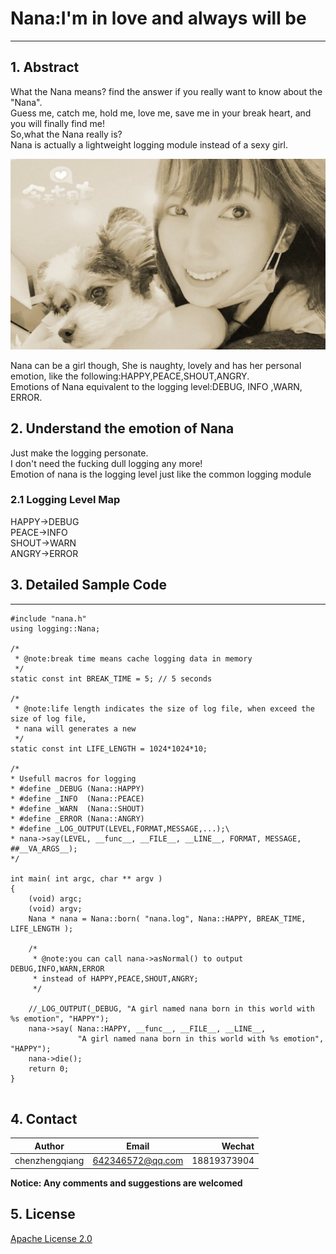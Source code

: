 # Nana:I'm in love and always will be
---
## 1. Abstract

What the Nana means? find the answer if you really want to know about the "Nana".<br/>
Guess me, catch me, hold me, love me, save me in your break heart, and you will finally find me!<br/>
So,what the Nana really is?<br/>
Nana is actually a lightweight logging module instead of a sexy girl.<br/>
<p><img width="505" height="305" src="./docs/images/bdyjy.jpg"></p>
Nana can be a girl though, She is naughty, lovely and has her personal emotion, like the following:HAPPY,PEACE,SHOUT,ANGRY.<br/>
Emotions of Nana equivalent to the logging level:DEBUG, INFO ,WARN, ERROR.<br/>  

## 2. Understand the emotion of Nana

Just make the logging personate.<br/> 
I don't need the fucking dull logging any more!<br/>
Emotion of nana is the logging level just like the common logging module

### 2.1 Logging Level Map
HAPPY->DEBUG<br/>
PEACE->INFO<br/>
SHOUT->WARN<br/>
ANGRY->ERROR<br/>

## 3. Detailed Sample Code
-----------

``` 
#include "nana.h"
using logging::Nana;

/*
 * @note:break time means cache logging data in memory
 */
static const int BREAK_TIME = 5; // 5 seconds

/*
 * @note:life length indicates the size of log file, when exceed the size of log file,
 * nana will generates a new
 */
static const int LIFE_LENGTH = 1024*1024*10;

/*
* Usefull macros for logging
* #define _DEBUG (Nana::HAPPY)
* #define _INFO  (Nana::PEACE)
* #define _WARN  (Nana::SHOUT)
* #define _ERROR (Nana::ANGRY)
* #define _LOG_OUTPUT(LEVEL,FORMAT,MESSAGE,...);\
* nana->say(LEVEL, __func__, __FILE__, __LINE__, FORMAT, MESSAGE, ##__VA_ARGS__);
*/

int main( int argc, char ** argv )
{
    (void) argc;
    (void) argv;
    Nana * nana = Nana::born( "nana.log", Nana::HAPPY, BREAK_TIME, LIFE_LENGTH );
    
    /*
     * @note:you can call nana->asNormal() to output DEBUG,INFO,WARN,ERROR 
     * instead of HAPPY,PEACE,SHOUT,ANGRY;
     */
    
    //_LOG_OUTPUT(_DEBUG, "A girl named nana born in this world with %s emotion", "HAPPY");
    nana->say( Nana::HAPPY, __func__, __FILE__, __LINE__, 
               "A girl named nana born in this world with %s emotion", "HAPPY");
    nana->die();
    return 0;
}
  
```

## 4. Contact

|Author          | Email            | Wechat      |
| ---------------|:----------------:| -----------:|
| chenzhengqiang | 642346572@qq.com | 18819373904 |

**Notice:  Any comments and suggestions are welcomed**

## 5. License
[Apache License 2.0](./LICENSE)
